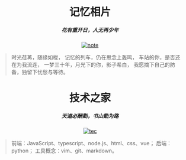 # <center>记忆相片</center>
<center><h5>花有重开日，人无再少年</h5></center>

<center>
<a href="https://jmsht7355zyf.github.io/blog/Note/">
<img :src="$withBase('/note.jpg')" alt="note">
</a>
<br>
</center>

> 时光荏苒，随缘如梭，
> 记忆的列车，仍在思念上轰鸣，
> 车站的你，是否还在为我流连，
> 一梦三十年，月光下的你，影子希白，
> 我愿摘下自己的防备，独留下忧愁与等待。

# <center>技术之家</center>
<center><h5>天道必酬勤，书山勤为路</h5></center>

<center>
<a href="https://jmsht7355zyf.github.io/blog/Technology/">
<img :src="$withBase('/tec.jpg')" alt="tec">
</a>
<br>
</center>

> 前端：JavaScript、typescript、node.js、html、css、vue；
> 后端：python；
> 工具概念：vim、git、markdown。


